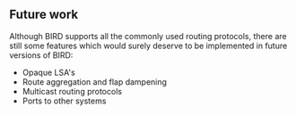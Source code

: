 ## Future work

Although BIRD supports all the commonly used routing protocols, there are
still some features which would surely deserve to be implemented in future
versions of BIRD:

- Opaque LSA's
- Route aggregation and flap dampening
- Multicast routing protocols
- Ports to other systems
